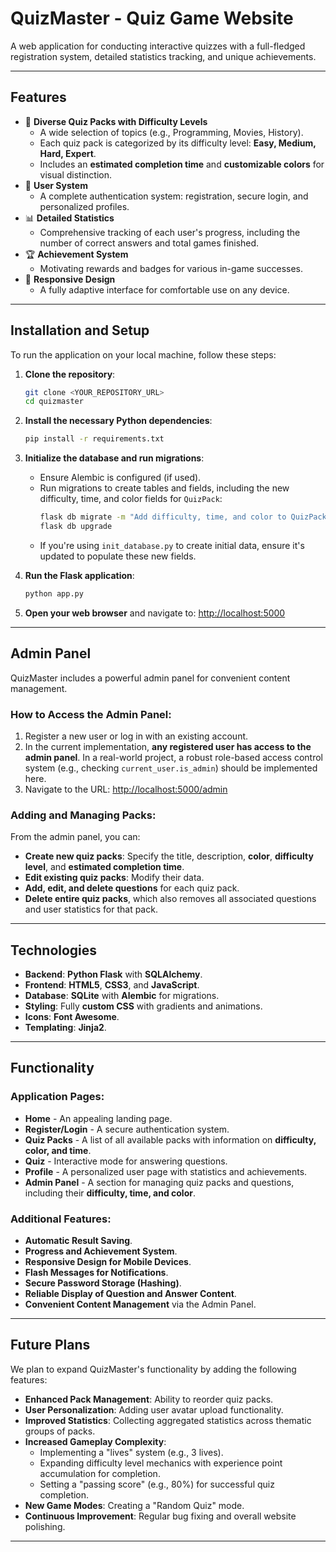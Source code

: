 # QuizMaster - Quiz Game Website

A web application for conducting interactive quizzes with a full-fledged registration system, detailed statistics tracking, and unique achievements.

-----

## Features

  * 🎯 **Diverse Quiz Packs with Difficulty Levels**
      * A wide selection of topics (e.g., Programming, Movies, History).
      * Each quiz pack is categorized by its difficulty level: **Easy, Medium, Hard, Expert**.
      * Includes an **estimated completion time** and **customizable colors** for visual distinction.
  * 👤 **User System**
      * A complete authentication system: registration, secure login, and personalized profiles.
  * 📊 **Detailed Statistics**
      * Comprehensive tracking of each user's progress, including the number of correct answers and total games finished.
  * 🏆 **Achievement System**
      * Motivating rewards and badges for various in-game successes.
  * 📱 **Responsive Design**
      * A fully adaptive interface for comfortable use on any device.

-----

## Installation and Setup

To run the application on your local machine, follow these steps:

1.  **Clone the repository**:

    ```bash
    git clone <YOUR_REPOSITORY_URL>
    cd quizmaster
    ```

2.  **Install the necessary Python dependencies**:

    ```bash
    pip install -r requirements.txt
    ```

3.  **Initialize the database and run migrations**:

      * Ensure Alembic is configured (if used).
      * Run migrations to create tables and fields, including the new difficulty, time, and color fields for `QuizPack`:
        ```bash
        flask db migrate -m "Add difficulty, time, and color to QuizPack"
        flask db upgrade
        ```
      * If you're using `init_database.py` to create initial data, ensure it's updated to populate these new fields.

4.  **Run the Flask application**:

    ```bash
    python app.py
    ```

5.  **Open your web browser** and navigate to:
    [http://localhost:5000](https://www.google.com/search?q=http://localhost:5000)

-----

## Admin Panel

QuizMaster includes a powerful admin panel for convenient content management.

### How to Access the Admin Panel:

1.  Register a new user or log in with an existing account.
2.  In the current implementation, **any registered user has access to the admin panel**. In a real-world project, a robust role-based access control system (e.g., checking `current_user.is_admin`) should be implemented here.
3.  Navigate to the URL: [http://localhost:5000/admin](https://www.google.com/search?q=http://localhost:5000/admin)

### Adding and Managing Packs:

From the admin panel, you can:

  * **Create new quiz packs**: Specify the title, description, **color**, **difficulty level**, and **estimated completion time**.
  * **Edit existing quiz packs**: Modify their data.
  * **Add, edit, and delete questions** for each quiz pack.
  * **Delete entire quiz packs**, which also removes all associated questions and user statistics for that pack.

-----

## Technologies

  * **Backend**: **Python Flask** with **SQLAlchemy**.
  * **Frontend**: **HTML5**, **CSS3**, and **JavaScript**.
  * **Database**: **SQLite** with **Alembic** for migrations.
  * **Styling**: Fully **custom CSS** with gradients and animations.
  * **Icons**: **Font Awesome**.
  * **Templating**: **Jinja2**.

-----

## Functionality

### Application Pages:

  * **Home** - An appealing landing page.
  * **Register/Login** - A secure authentication system.
  * **Quiz Packs** - A list of all available packs with information on **difficulty, color, and time**.
  * **Quiz** - Interactive mode for answering questions.
  * **Profile** - A personalized user page with statistics and achievements.
  * **Admin Panel** - A section for managing quiz packs and questions, including their **difficulty, time, and color**.

### Additional Features:

  * **Automatic Result Saving**.
  * **Progress and Achievement System**.
  * **Responsive Design for Mobile Devices**.
  * **Flash Messages for Notifications**.
  * **Secure Password Storage (Hashing)**.
  * **Reliable Display of Question and Answer Content**.
  * **Convenient Content Management** via the Admin Panel.

-----

## Future Plans

We plan to expand QuizMaster's functionality by adding the following features:

  * **Enhanced Pack Management**: Ability to reorder quiz packs.
  * **User Personalization**: Adding user avatar upload functionality.
  * **Improved Statistics**: Collecting aggregated statistics across thematic groups of packs.
  * **Increased Gameplay Complexity**:
      * Implementing a "lives" system (e.g., 3 lives).
      * Expanding difficulty level mechanics with experience point accumulation for completion.
      * Setting a "passing score" (e.g., 80%) for successful quiz completion.
  * **New Game Modes**: Creating a "Random Quiz" mode.
  * **Continuous Improvement**: Regular bug fixing and overall website polishing.

-----
